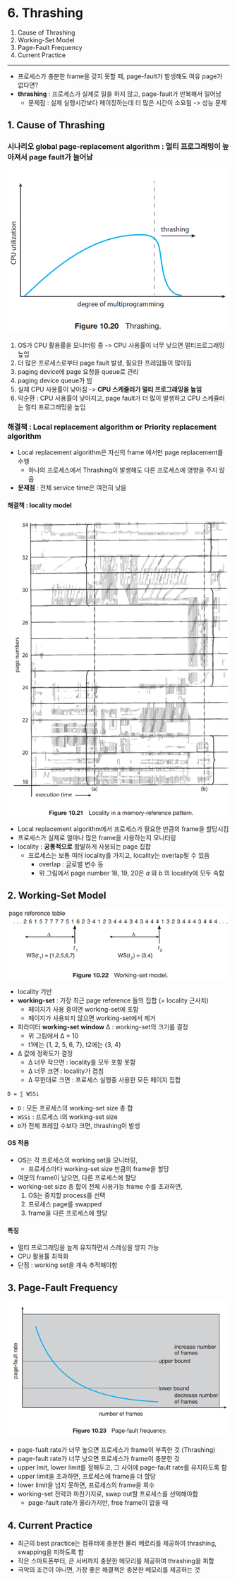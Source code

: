 # 6. Thrashing

1. Cause of Thrashing
2. Working-Set Model
3. Page-Fault Frequency
4. Current Practice

---

- 프로세스가 충분한 frame을 갖지 못할 때, page-fault가 발생해도 여유 page가 없다면?
- **thrashing** : 프로세스가 실제로 일을 하지 않고, page-fault가 반복해서 일어남
    - 문제점 : 실제 실행시간보다 페이징하는데 더 많은 시간이 소요됨 -> 성능 문제

## 1. Cause of Thrashing

### 시나리오 global page-replacement algorithm : 멀티 프로그래밍이 높아져서 page fault가 늘어남

![img.png](img.png)

1. OS가 CPU 활용률을 모니터링 중 -> CPU 사용률이 너무 낮으면 멀티프로그래밍 높임
2. 더 많은 프로세스로부터 page fault 발생, 필요한 프레임들이 많아짐
3. paging device에 page 요청을 queue로 관리
4. paging device queue가 빔
5. 실제 CPU 사용률이 낮아짐 -> **CPU 스케쥴러가 멀티 프로그래밍을 높임**
6. 악순환 : CPU 사용률이 낮아지고, page fault가 더 많이 발생하고 CPU 스케쥴러는 멀티 프로그래밍을 높임

### 해결책 : Local replacement algorithm or Priority replacement algorithm

- Local replacement algorithm은 자신의 frame 에서만 page replacement를 수행
    - 하나의 프로세스에서 Thrashing이 발생해도 다른 프로세스에 영향을 주지 않음
- **문제점** : 전체 service time은 여전히 낮음

#### 해결책 : locality model

![img_1.png](img_1.png)

- Local replacement algorithm에서 프로세스가 필요한 만큼의 frame을 할당시킴
- 프로세스가 실제로 얼마나 많은 frame을 사용하는지 모니터링
- locality : **공통적으로** 활발하게 사용되는 page 집합
    - 프로세스는 보통 여러 locality를 가지고, locality는 overlap될 수 있음
        - overlap : 글로벌 변수 등
        - 위 그림에서 page number 18, 19, 20은 _a_ 와 _b_ 의 locality에 모두 속함

## 2. Working-Set Model

![img_2.png](img_2.png)

- locality 기반
- **working-set** : 가장 최근 page reference 들의 집합 (= locality 근사치)
    - 페이지가 사용 중이면 working-set에 포함
    - 페이지가 사용되지 않으면 working-set에서 제거
- 파라미터 **working-set window** Δ : working-set의 크기를 결정
    - 위 그림에서 Δ = 10
    - t1에는 {1, 2, 5, 6, 7}, t2에는 {3, 4}
- Δ 값에 정확도가 결정
    - Δ 너무 작으면 : locality를 모두 포함 못함
    - Δ 너무 크면 : locality가 겹침
    - Δ 무한대로 크면 : 프로세스 실행중 사용한 모든 페이지 집합

````
D = ∑ WSSi
````

- `D` : 모든 프로세스의 working-set size 총 합
- `WSSi` : 프로세스 i의 working-set size
- `D`가 전체 프레임 수보다 크면, thrashing이 발생

#### OS 적용

- OS는 각 프로세스의 working set을 모니터링,
    - 프로세스마다 working-set size 만큼의 frame을 할당
- 여분의 frame이 남으면, 다른 프로세스에 할당
- working-set size 총 합이 전체 사용가능 frame 수를 초과하면,
    1. OS는 중지할 process를 선택
    2. 프로세스 page를 swapped
    3. frame을 다른 프로세스에 할당

#### 특징

- 멀티 프로그래밍을 높게 유지하면서 스레싱을 방지 가능
- CPU 활용률 최적화
- 단점 : working set을 계속 추적해야함

## 3. Page-Fault Frequency

![img_3.png](img_3.png)

- page-fualt rate가 너무 높으면 프로세스가 frame이 부족한 것 (Thrashing)
- page-fault rate가 너무 낮으면 프로세스가 frame이 충분한 것
- upper lmit, lower limit를 정해두고, 그 사이에 page-fault rate를 유지하도록 함
- upper limit을 초과하면, 프로세스에 frame을 더 할당
- lower limit을 넘지 못하면, 프로세스의 frame을 회수
- working-set 전략과 마찬가지로, swap out할 프로세스를 선택해야함
    - page-fault rate가 올라가지만, free frame이 없을 때

## 4. Current Practice

- 최근의 best practice는 컴퓨터에 충분한 물리 메로리를 제공하여 thrashing, swapping을 피하도록 함
- 작은 스마트폰부터, 큰 서버까지 충분한 메모리를 제공하여 thrashing을 피함
- 극악의 조건이 아니면, 가장 좋은 해결책은 충분한 메모리를 제공하는 것
